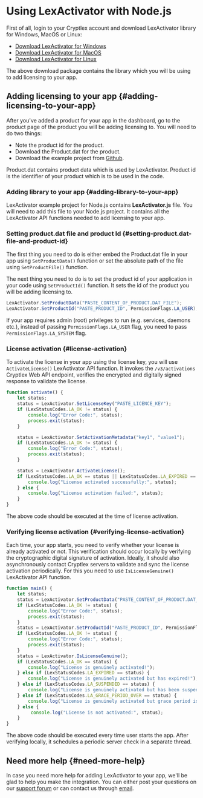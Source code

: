 # Using LexActivator with Node.js

First of all, login to your Cryptlex account and download LexActivator library for Windows, MacOS or Linux:

* ​[Download LexActivator for Windows](https://app.cryptlex.com/downloads)​
* ​[Download LexActivator for MacOS](https://app.cryptlex.com/downloads)
* ​[Download LexActivator for Linux](https://app.cryptlex.com/downloads)​

The above download package contains the library which you will be using to add licensing to your app.

## Adding licensing to your app {#adding-licensing-to-your-app}

After you've added a product for your app in the dashboard, go to the product page of the product you will be adding licensing to. You will need to do two things:

* Note the product id for the product.
* Download the Product.dat for the product.
* Download the example project from [Github](https://github.com/cryptlex/lexactivator-nodejs).

Product.dat contains product data which is used by LexActivator. Product id is the identifier of your product which is to be used in the code.

### Adding library to your app {#adding-library-to-your-app}

LexActivator example project for Node.js contains **LexActivator.js** file. You will need to add this file to your Node.js project. It contains all the LexActivator API functions needed to add licensing to your app.

### Setting product.dat file and product Id {#setting-product.dat-file-and-product-id}

The first thing you need to do is either embed the Product.dat file in your app using `SetProductData()` function or set the absolute path of the file using `SetProductFile()` function.

The next thing you need to do is to set the product id of your application in your code using `SetProductId()` function. It sets the id of the product you will be adding licensing to.

```csharp
LexActivator.SetProductData("PASTE_CONTENT_OF_PRODUCT.DAT_FILE");
LexActivator.SetProductId("PASTE_PRODUCT_ID", PermissionFlags.LA_USER);
```

If your app requires admin \(root\) privileges to run \(e.g. services, daemons etc.\), instead of passing   `PermissionFlags.LA_USER` flag, you need to pass `PermissionFlags.LA_SYSTEM` flag.

### License activation {#license-activation}

To activate the license in your app using the license key, you will use `ActivateLicense()` LexActivator API function. It invokes the `/v3/activations` Cryptlex Web API endpoint, verifies the encrypted and digitally signed response to validate the license.

```javascript
function activate() {
    let status;
    status = LexActivator.SetLicenseKey("PASTE_LICENCE_KEY");
    if (LexStatusCodes.LA_OK != status) {
        console.log("Error Code:", status);
        process.exit(status);
    }

    status = LexActivator.SetActivationMetadata("key1", "value1");
    if (LexStatusCodes.LA_OK != status) {
        console.log("Error Code:", status);
        process.exit(status);
    }

    status = LexActivator.ActivateLicense();
    if (LexStatusCodes.LA_OK == status || LexStatusCodes.LA_EXPIRED == status || LexStatusCodes.LA_SUSPENDED == status) {
        console.log("License activated successfully:", status);
    } else {
        console.log("License activation failed:", status);
    }
}
```

The above code should be executed at the time of license activation.

### Verifying license activation {#verifying-license-activation}

Each time, your app starts, you need to verify whether your license is already activated or not. This verification should occur locally by verifying the cryptographic digital signature of activation. Ideally, it should also asynchronously contact Cryptlex servers to validate and sync the license activation periodically. For this you need to use `IsLicenseGenuine()` LexActivator API function.

```javascript
function main() {
    let status;
    status = LexActivator.SetProductData("PASTE_CONTENT_OF_PRODUCT.DAT_FILE");
    if (LexStatusCodes.LA_OK != status) {
        console.log("Error Code:", status);
        process.exit(status);
    }
    status = LexActivator.SetProductId("PASTE_PRODUCT_ID", PermissionFlags.LA_USER);
    if (LexStatusCodes.LA_OK != status) {
        console.log("Error Code:", status);
        process.exit(status);
    }
    status = LexActivator.IsLicenseGenuine();
    if (LexStatusCodes.LA_OK == status) {
        console.log("License is genuinely activated!");
    } else if (LexStatusCodes.LA_EXPIRED == status) {
        console.log("License is genuinely activated but has expired!");
    } else if (LexStatusCodes.LA_SUSPENDED == status) {
        console.log("License is genuinely activated but has been suspended!");
    } else if (LexStatusCodes.LA_GRACE_PERIOD_OVER == status) {
        console.log("License is genuinely activated but grace period is over!");
    } else {
         console.log("License is not activated:", status);
    }
}
```

The above code should be executed every time user starts the app. After verifying locally, it schedules a periodic server check in a separate thread.

## Need more help {#need-more-help}

In case you need more help for adding LexActivator to your app, we'll be glad to help you make the integration. You can either post your questions on our [support forum](https://forums.cryptlex.com) or can contact us through [email](mailto:support@cryptlex.com?Subject=Using%20LexActivator).

